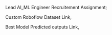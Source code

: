 Lead AI_ML Engineer Recruitement Assignment; 

Custom Roboflow Dataset Link, 


Best Model Predicted outputs Link, 

